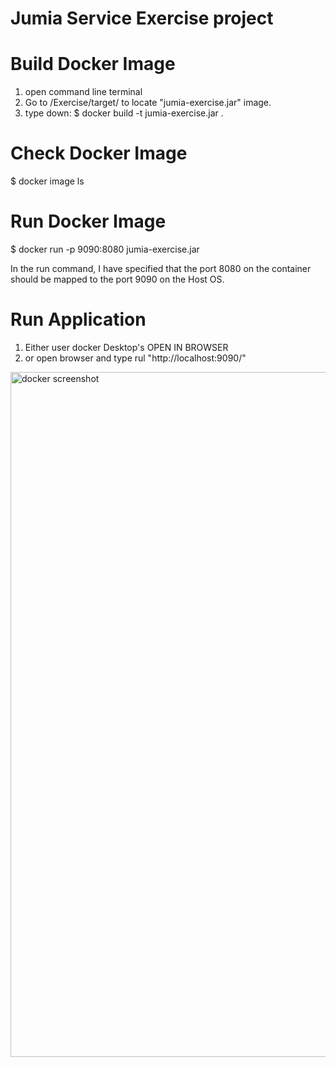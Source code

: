 # Jumia Service Exercise project

# Build Docker Image 
1. open command line terminal
2. Go to /Exercise/target/ to locate "jumia-exercise.jar" image.
3. type down: 
$ docker build -t jumia-exercise.jar .

# Check Docker Image 
$ docker image ls

# Run Docker Image 
$ docker run -p 9090:8080 jumia-exercise.jar

In the run command, I have specified that the port 8080 on the container should be mapped to the port 9090 on the Host OS.

# Run Application 
1. Either user docker Desktop's OPEN IN BROWSER
2. or open browser and type rul "http://localhost:9090/"

<img width="1096" alt="docker screenshot" src="https://user-images.githubusercontent.com/6859014/132523416-9c3f8e16-6a20-4348-b0a2-1f26de15d833.png">
